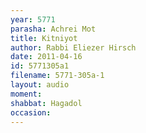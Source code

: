```yaml
---
year: 5771
parasha: Achrei Mot
title: Kitniyot
author: Rabbi Eliezer Hirsch
date: 2011-04-16
id: 5771305a1
filename: 5771-305a-1
layout: audio
moment: 
shabbat: Hagadol
occasion: 
---
```

